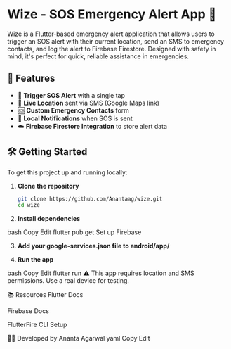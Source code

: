 # Wize - SOS Emergency Alert App 🚨

Wize is a Flutter-based emergency alert application that allows users to trigger an SOS alert with their current location, send an SMS to emergency contacts, and log the alert to Firebase Firestore. Designed with safety in mind, it's perfect for quick, reliable assistance in emergencies.

## 🚀 Features

- 🔘 **Trigger SOS Alert** with a single tap  
- 📍 **Live Location** sent via SMS (Google Maps link)  
- 🆘 **Custom Emergency Contacts** form  
- 🔔 **Local Notifications** when SOS is sent  
- ☁️ **Firebase Firestore Integration** to store alert data  

## 🛠️ Getting Started

To get this project up and running locally:

1. **Clone the repository**
   ```bash
   git clone https://github.com/Anantaag/wize.git
   cd wize
2. **Install dependencies**

bash
Copy
Edit
flutter pub get
Set up Firebase

3. **Add your google-services.json file to android/app/**

4. **Run the app**

bash
Copy
Edit
flutter run
⚠️ This app requires location and SMS permissions. Use a real device for testing.

📚 Resources
Flutter Docs

Firebase Docs

FlutterFire CLI Setup

👩‍💻 Developed by Ananta Agarwal
yaml
Copy
Edit

